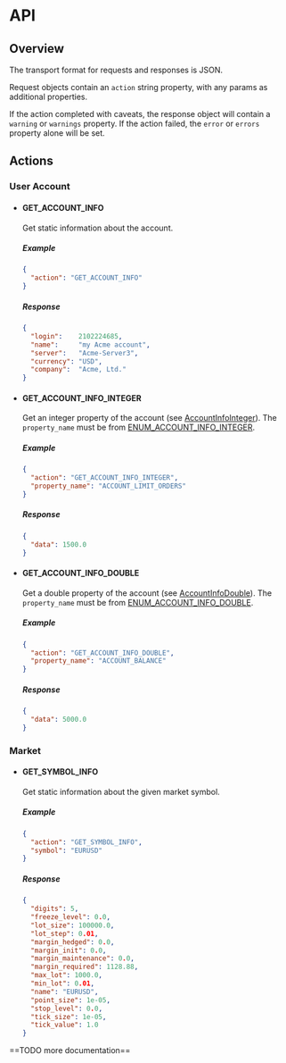 # API

## Overview
The transport format for requests and responses is JSON.

Request objects contain an `action` string property, with any params as additional properties.

If the action completed with caveats, the response object will contain a `warning` or `warnings` property.
If the action failed, the `error` or `errors` property alone will be set.

## Actions

### User Account

- #### GET_ACCOUNT_INFO
  Get static information about the account.
  
  ##### Example
  ```json
  {
    "action": "GET_ACCOUNT_INFO"
  }
  ```
  ##### Response
  ```json
  {
    "login":    2102224685,
    "name":     "my Acme account",
    "server":   "Acme-Server3",
    "currency": "USD",
    "company":  "Acme, Ltd."
  }
  ```

- #### GET_ACCOUNT_INFO_INTEGER
  Get an integer property of the account (see [AccountInfoInteger](https://docs.mql4.com/account/accountinfointeger)).
  The `property_name` must be from [ENUM_ACCOUNT_INFO_INTEGER](https://docs.mql4.com/constants/environment_state/accountinformation#enum_account_info_integer).
  
  ##### Example
  ```json
  {
    "action": "GET_ACCOUNT_INFO_INTEGER",
    "property_name": "ACCOUNT_LIMIT_ORDERS"
  }
  ```
  ##### Response
  ```json
  {
    "data": 1500.0
  }
  ```

- #### GET_ACCOUNT_INFO_DOUBLE
  Get a double property of the account (see [AccountInfoDouble](https://docs.mql4.com/account/accountinfodouble)).
  The `property_name` must be from [ENUM_ACCOUNT_INFO_DOUBLE](https://docs.mql4.com/constants/environment_state/accountinformation#enum_account_info_double).
  
  ##### Example
  ```json
  {
    "action": "GET_ACCOUNT_INFO_DOUBLE",
    "property_name": "ACCOUNT_BALANCE"
  }
  ```
  ##### Response
  ```json
  {
    "data": 5000.0
  }
  ```
### Market

- #### GET_SYMBOL_INFO
  Get static information about the given market symbol.
  
  ##### Example
  ```json
  {
    "action": "GET_SYMBOL_INFO",
    "symbol": "EURUSD"
  }
  ```
  ##### Response
  ```json
  {
    "digits": 5,
    "freeze_level": 0.0,
    "lot_size": 100000.0,
    "lot_step": 0.01,
    "margin_hedged": 0.0,
    "margin_init": 0.0,
    "margin_maintenance": 0.0,
    "margin_required": 1128.88,
    "max_lot": 1000.0,
    "min_lot": 0.01,
    "name": "EURUSD",
    "point_size": 1e-05,
    "stop_level": 0.0,
    "tick_size": 1e-05,
    "tick_value": 1.0
  }
  ```
==TODO more documentation==

